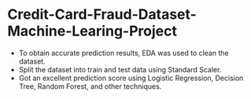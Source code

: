 # Credit-Card-Fraud-Dataset-Machine-Learing-Project
- To obtain accurate prediction results, EDA was used to clean the dataset. 
- Split the dataset into train and test data using Standard Scaler. 
- Got an excellent prediction score using Logistic Regression, Decision Tree, Random Forest, and other techniques.
